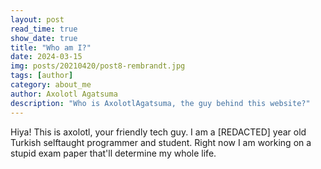```yaml
---
layout: post
read_time: true
show_date: true
title: "Who am I?"
date: 2024-03-15
img: posts/20210420/post8-rembrandt.jpg
tags: [author]
category: about_me
author: Axolotl Agatsuma
description: "Who is AxolotlAgatsuma, the guy behind this website?"
---
```

Hiya!
This is axolotl, your friendly tech guy. I am a [REDACTED] year old Turkish selftaught programmer and student. Right now I am working on a stupid exam paper that'll determine my whole life.
